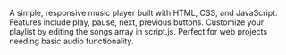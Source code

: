 A simple, responsive music player built with HTML, CSS, and JavaScript. Features include play, pause, next, previous buttons. Customize your playlist by editing the songs array in script.js. Perfect for web projects needing basic audio functionality.
